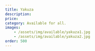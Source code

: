 ```yaml
---
title: Yakuza
description: 
price:
category: Available for all.
images: 
    - /assets/img/available/yakuza1.jpg
    - /assets/img/available/yakuza2.jpg
order: 500
---
```

